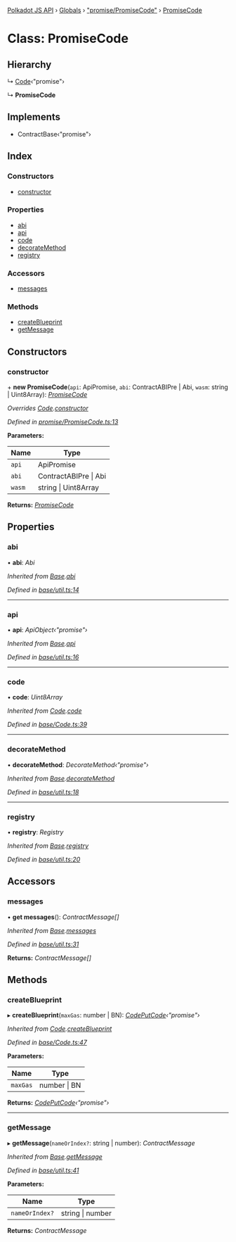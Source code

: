 [Polkadot JS API](../README.md) › [Globals](../globals.md) › ["promise/PromiseCode"](../modules/_promise_promisecode_.md) › [PromiseCode](_promise_promisecode_.promisecode.md)

# Class: PromiseCode

## Hierarchy

  ↳ [Code](_base_code_.code.md)‹"promise"›

  ↳ **PromiseCode**

## Implements

* ContractBase‹"promise"›

## Index

### Constructors

* [constructor](_promise_promisecode_.promisecode.md#constructor)

### Properties

* [abi](_promise_promisecode_.promisecode.md#abi)
* [api](_promise_promisecode_.promisecode.md#api)
* [code](_promise_promisecode_.promisecode.md#code)
* [decorateMethod](_promise_promisecode_.promisecode.md#decoratemethod)
* [registry](_promise_promisecode_.promisecode.md#registry)

### Accessors

* [messages](_promise_promisecode_.promisecode.md#messages)

### Methods

* [createBlueprint](_promise_promisecode_.promisecode.md#createblueprint)
* [getMessage](_promise_promisecode_.promisecode.md#getmessage)

## Constructors

###  constructor

\+ **new PromiseCode**(`api`: ApiPromise, `abi`: ContractABIPre | Abi, `wasm`: string | Uint8Array): *[PromiseCode](_promise_promisecode_.promisecode.md)*

*Overrides [Code](_base_code_.code.md).[constructor](_base_code_.code.md#constructor)*

*Defined in [promise/PromiseCode.ts:13](https://github.com/polkadot-js/api/blob/4e756704e/packages/api-contract/src/promise/PromiseCode.ts#L13)*

**Parameters:**

Name | Type |
------ | ------ |
`api` | ApiPromise |
`abi` | ContractABIPre &#124; Abi |
`wasm` | string &#124; Uint8Array |

**Returns:** *[PromiseCode](_promise_promisecode_.promisecode.md)*

## Properties

###  abi

• **abi**: *Abi*

*Inherited from [Base](_base_util_.base.md).[abi](_base_util_.base.md#abi)*

*Defined in [base/util.ts:14](https://github.com/polkadot-js/api/blob/4e756704e/packages/api-contract/src/base/util.ts#L14)*

___

###  api

• **api**: *ApiObject‹"promise"›*

*Inherited from [Base](_base_util_.base.md).[api](_base_util_.base.md#api)*

*Defined in [base/util.ts:16](https://github.com/polkadot-js/api/blob/4e756704e/packages/api-contract/src/base/util.ts#L16)*

___

###  code

• **code**: *Uint8Array*

*Inherited from [Code](_base_code_.code.md).[code](_base_code_.code.md#code)*

*Defined in [base/Code.ts:39](https://github.com/polkadot-js/api/blob/4e756704e/packages/api-contract/src/base/Code.ts#L39)*

___

###  decorateMethod

• **decorateMethod**: *DecorateMethod‹"promise"›*

*Inherited from [Base](_base_util_.base.md).[decorateMethod](_base_util_.base.md#decoratemethod)*

*Defined in [base/util.ts:18](https://github.com/polkadot-js/api/blob/4e756704e/packages/api-contract/src/base/util.ts#L18)*

___

###  registry

• **registry**: *Registry*

*Inherited from [Base](_base_util_.base.md).[registry](_base_util_.base.md#registry)*

*Defined in [base/util.ts:20](https://github.com/polkadot-js/api/blob/4e756704e/packages/api-contract/src/base/util.ts#L20)*

## Accessors

###  messages

• **get messages**(): *ContractMessage[]*

*Inherited from [Base](_base_util_.base.md).[messages](_base_util_.base.md#messages)*

*Defined in [base/util.ts:31](https://github.com/polkadot-js/api/blob/4e756704e/packages/api-contract/src/base/util.ts#L31)*

**Returns:** *ContractMessage[]*

## Methods

###  createBlueprint

▸ **createBlueprint**(`maxGas`: number | BN): *[CodePutCode](../interfaces/_base_code_.codeputcode.md)‹"promise"›*

*Inherited from [Code](_base_code_.code.md).[createBlueprint](_base_code_.code.md#createblueprint)*

*Defined in [base/Code.ts:47](https://github.com/polkadot-js/api/blob/4e756704e/packages/api-contract/src/base/Code.ts#L47)*

**Parameters:**

Name | Type |
------ | ------ |
`maxGas` | number &#124; BN |

**Returns:** *[CodePutCode](../interfaces/_base_code_.codeputcode.md)‹"promise"›*

___

###  getMessage

▸ **getMessage**(`nameOrIndex?`: string | number): *ContractMessage*

*Inherited from [Base](_base_util_.base.md).[getMessage](_base_util_.base.md#getmessage)*

*Defined in [base/util.ts:41](https://github.com/polkadot-js/api/blob/4e756704e/packages/api-contract/src/base/util.ts#L41)*

**Parameters:**

Name | Type |
------ | ------ |
`nameOrIndex?` | string &#124; number |

**Returns:** *ContractMessage*
